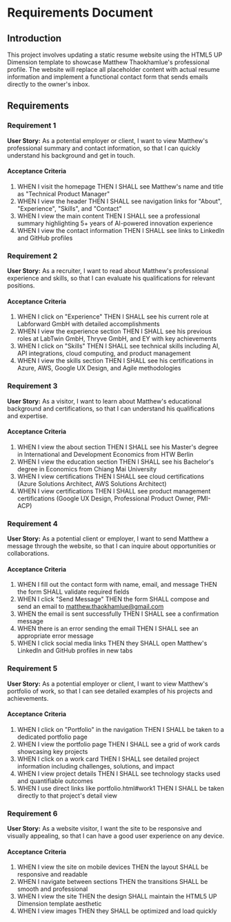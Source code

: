 # Requirements Document

## Introduction

This project involves updating a static resume website using the HTML5 UP Dimension template to showcase Matthew Thaokhamlue's professional profile. The website will replace all placeholder content with actual resume information and implement a functional contact form that sends emails directly to the owner's inbox.

## Requirements

### Requirement 1

**User Story:** As a potential employer or client, I want to view Matthew's professional summary and contact information, so that I can quickly understand his background and get in touch.

#### Acceptance Criteria

1. WHEN I visit the homepage THEN I SHALL see Matthew's name and title as "Technical Product Manager"
2. WHEN I view the header THEN I SHALL see navigation links for "About", "Experience", "Skills", and "Contact"
3. WHEN I view the main content THEN I SHALL see a professional summary highlighting 5+ years of AI-powered innovation experience
4. WHEN I view the contact information THEN I SHALL see links to LinkedIn and GitHub profiles

### Requirement 2

**User Story:** As a recruiter, I want to read about Matthew's professional experience and skills, so that I can evaluate his qualifications for relevant positions.

#### Acceptance Criteria

1. WHEN I click on "Experience" THEN I SHALL see his current role at Labforward GmbH with detailed accomplishments
2. WHEN I view the experience section THEN I SHALL see his previous roles at LabTwin GmbH, Thryve GmbH, and EY with key achievements
3. WHEN I click on "Skills" THEN I SHALL see technical skills including AI, API integrations, cloud computing, and product management
4. WHEN I view the skills section THEN I SHALL see his certifications in Azure, AWS, Google UX Design, and Agile methodologies

### Requirement 3

**User Story:** As a visitor, I want to learn about Matthew's educational background and certifications, so that I can understand his qualifications and expertise.

#### Acceptance Criteria

1. WHEN I view the about section THEN I SHALL see his Master's degree in International and Development Economics from HTW Berlin
2. WHEN I view the education section THEN I SHALL see his Bachelor's degree in Economics from Chiang Mai University
3. WHEN I view certifications THEN I SHALL see cloud certifications (Azure Solutions Architect, AWS Solutions Architect)
4. WHEN I view certifications THEN I SHALL see product management certifications (Google UX Design, Professional Product Owner, PMI-ACP)

### Requirement 4

**User Story:** As a potential client or employer, I want to send Matthew a message through the website, so that I can inquire about opportunities or collaborations.

#### Acceptance Criteria

1. WHEN I fill out the contact form with name, email, and message THEN the form SHALL validate required fields
2. WHEN I click "Send Message" THEN the form SHALL compose and send an email to matthew.thaokhamlue@gmail.com
3. WHEN the email is sent successfully THEN I SHALL see a confirmation message
4. WHEN there is an error sending the email THEN I SHALL see an appropriate error message
5. WHEN I click social media links THEN they SHALL open Matthew's LinkedIn and GitHub profiles in new tabs

### Requirement 5

**User Story:** As a potential employer or client, I want to view Matthew's portfolio of work, so that I can see detailed examples of his projects and achievements.

#### Acceptance Criteria

1. WHEN I click on "Portfolio" in the navigation THEN I SHALL be taken to a dedicated portfolio page
2. WHEN I view the portfolio page THEN I SHALL see a grid of work cards showcasing key projects
3. WHEN I click on a work card THEN I SHALL see detailed project information including challenges, solutions, and impact
4. WHEN I view project details THEN I SHALL see technology stacks used and quantifiable outcomes
5. WHEN I use direct links like portfolio.html#work1 THEN I SHALL be taken directly to that project's detail view

### Requirement 6

**User Story:** As a website visitor, I want the site to be responsive and visually appealing, so that I can have a good user experience on any device.

#### Acceptance Criteria

1. WHEN I view the site on mobile devices THEN the layout SHALL be responsive and readable
2. WHEN I navigate between sections THEN the transitions SHALL be smooth and professional
3. WHEN I view the site THEN the design SHALL maintain the HTML5 UP Dimension template aesthetic
4. WHEN I view images THEN they SHALL be optimized and load quickly